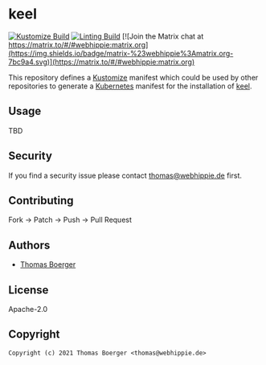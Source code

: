# keel

[![Kustomize Build](https://github.com/kustomhippie/keel/workflows/build/badge.svg)](https://github.com/kustomhippie/keel/actions?query=workflow%3Abuild) [![Linting Build](https://github.com/kustomhippie/keel/workflows/linter/badge.svg)](https://github.com/kustomhippie/keel/actions?query=workflow%3Alinter) [![Join the Matrix chat at https://matrix.to/#/#webhippie:matrix.org](https://img.shields.io/badge/matrix-%23webhippie%3Amatrix.org-7bc9a4.svg)](https://matrix.to/#/#webhippie:matrix.org)

This repository defines a [Kustomize](https://kustomize.io/) manifest which could be used by other repositories to generate a [Kubernetes](https://kubernetes.io/) manifest for the installation of [keel](https://github.com/keel-hq/keel).

## Usage

TBD

## Security

If you find a security issue please contact thomas@webhippie.de first.

## Contributing

Fork -> Patch -> Push -> Pull Request

## Authors

* [Thomas Boerger](https://github.com/tboerger)

## License

Apache-2.0

## Copyright

```
Copyright (c) 2021 Thomas Boerger <thomas@webhippie.de>
```
